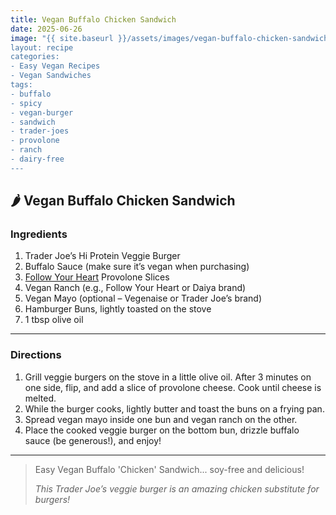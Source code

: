 ```yaml
---
title: Vegan Buffalo Chicken Sandwich
date: 2025-06-26
image: "{{ site.baseurl }}/assets/images/vegan-buffalo-chicken-sandwich.png
layout: recipe
categories:
- Easy Vegan Recipes
- Vegan Sandwiches
tags:
- buffalo
- spicy
- vegan-burger
- sandwich
- trader-joes
- provolone
- ranch
- dairy-free
---
```


## 🌶️ Vegan Buffalo Chicken Sandwich


### Ingredients

1. Trader Joe’s Hi Protein Veggie Burger  
2. Buffalo Sauce (make sure it’s vegan when purchasing)  
3. [Follow Your Heart](https://followyourheart.com) Provolone Slices  
4. Vegan Ranch (e.g., Follow Your Heart or Daiya brand)  
5. Vegan Mayo (optional – Vegenaise or Trader Joe’s brand)  
6. Hamburger Buns, lightly toasted on the stove  
7. 1 tbsp olive oil  

---

### Directions

1. Grill veggie burgers on the stove in a little olive oil. After 3 minutes on one side, flip, and add a slice of provolone cheese. Cook until cheese is melted.  
2. While the burger cooks, lightly butter and toast the buns on a frying pan.  
3. Spread vegan mayo inside one bun and vegan ranch on the other.  
4. Place the cooked veggie burger on the bottom bun, drizzle buffalo sauce (be generous!), and enjoy!

---

> Easy Vegan Buffalo 'Chicken' Sandwich... soy-free and delicious!  
>  
> *This Trader Joe’s veggie burger is an amazing chicken substitute for burgers!*
